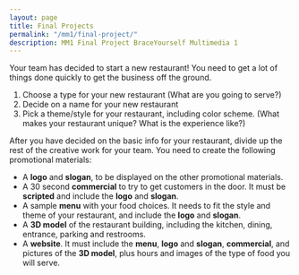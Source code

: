 ```yaml
---
layout: page
title: Final Projects
permalink: "/mm1/final-project/"
description: MM1 Final Project BraceYourself Multimedia 1
---
```


Your team has decided to start a new restaurant! You need to get a lot of things done quickly to get the business off the ground.

  1. Choose a type for your new restaurant (What are you going to serve?)
  2. Decide on a name for your new restaurant
  3. Pick a theme/style for your restaurant, including color scheme. (What makes your restaurant unique? What is the experience like?)

After you have decided on the basic info for your restaurant, divide up the rest of the creative work for your team. You need to create the following promotional materials:

  * A **logo** and **slogan**, to be displayed on the other promotional materials.
  * A 30 second **commercial** to try to get customers in the door. It must be **scripted** and include the **logo** and **slogan**.
  * A sample **menu** with your food choices. It needs to fit the style and theme of your restaurant, and include the **logo** and **slogan**.
  * A **3D model** of the restaurant building, including the kitchen, dining, entrance, parking and restrooms.
  * A **website**. It must include the **menu**, **logo** and **slogan**, **commercial**, and pictures of the **3D model**, plus hours and images of the type of food you will serve.
